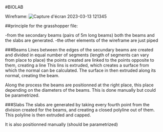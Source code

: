 #BIOLAB

Wireframe:
![Capture d'écran 2023-03-13 121345](https://user-images.githubusercontent.com/127743632/224690783-dc90e66f-ffb8-4962-8896-28313f186059.png)

##principle for the grasshopper file:

-from the secondary beams (pairs of 5m long beams) both the beams and the slabs are generated.
-the other elements of the wireframe are just piped

###Beams
Lines between the edges of the secundary beams are created and divided in equal number of segments (length of segments can vary from place to place)
the points created are linked to the points opposite to them, creating a line 
This lins is extruded, which creates a surface from which the normal can be calculated. 
The surface in then extruded along its normal, creating the beam. 

Along the process the beams are positionned at the right place, this place depending on the diameters of the beams. This is done manually but could be parametrized.

###Slabs
The slabs are generated by taking every fourth point from the division created for the beams, and creating a closed polyline out of them.
This polyline is then extruded and capped. 

It is also positionned manually (should be parametrized)
